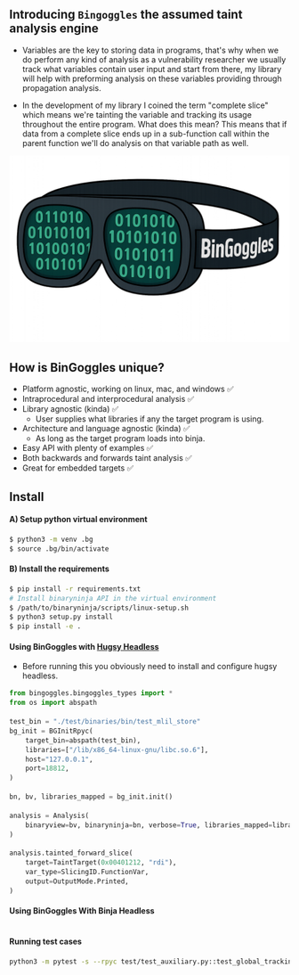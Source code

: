 ## Introducing `Bingoggles` the assumed taint analysis engine

- Variables are the key to storing data in programs, that's why when we do perform any kind of analysis as a vulnerability researcher we usually track what variables contain user input and start from there, my library will help with preforming analysis on these variables providing through propagation analysis.

- In the development of my library I coined the term "complete slice" which means we're tainting the variable and tracking its usage throughout the entire program. What does this mean? This means that if data from a complete slice ends up in a sub-function call within the parent function we'll do analysis on that variable path as well.


![](images/bingoggles.png)

## How is BinGoggles unique?
- Platform agnostic, working on linux, mac, and windows ✅ 
- Intraprocedural and interprocedural analysis ✅
- Library agnostic (kinda) ✅
    - User supplies what libraries if any the target program is using.
- Architecture and language agnostic (kinda) ✅
    - As long as the target program loads into binja.
- Easy API with plenty of examples ✅
- Both backwards and forwards taint analysis ✅
- Great for embedded targets ✅

## Install
#### A) Setup python virtual environment
```bash
$ python3 -m venv .bg
$ source .bg/bin/activate
```

#### B) Install the requirements
```bash
$ pip install -r requirements.txt
# Install binaryninja API in the virtual environment
$ /path/to/binaryninja/scripts/linux-setup.sh
$ python3 setup.py install
$ pip install -e .
```

#### Using BinGoggles with [Hugsy Headless](https://github.com/hugsy/binja-headless)
- Before running this you obviously need to install and configure hugsy headless. 
```python
from bingoggles.bingoggles_types import *
from os import abspath

test_bin = "./test/binaries/bin/test_mlil_store"
bg_init = BGInitRpyc(
    target_bin=abspath(test_bin),
    libraries=["/lib/x86_64-linux-gnu/libc.so.6"],
    host="127.0.0.1",
    port=18812,
)

bn, bv, libraries_mapped = bg_init.init()

analysis = Analysis(
    binaryview=bv, binaryninja=bn, verbose=True, libraries_mapped=libraries_mapped
)

analysis.tainted_forward_slice(
    target=TaintTarget(0x00401212, "rdi"),
    var_type=SlicingID.FunctionVar,
    output=OutputMode.Printed,
)

```

#### Using BinGoggles With Binja Headless
```python

```

#### Running test cases
```bash
python3 -m pytest -s --rpyc test/test_auxiliary.py::test_global_tracking_fwd_var
```